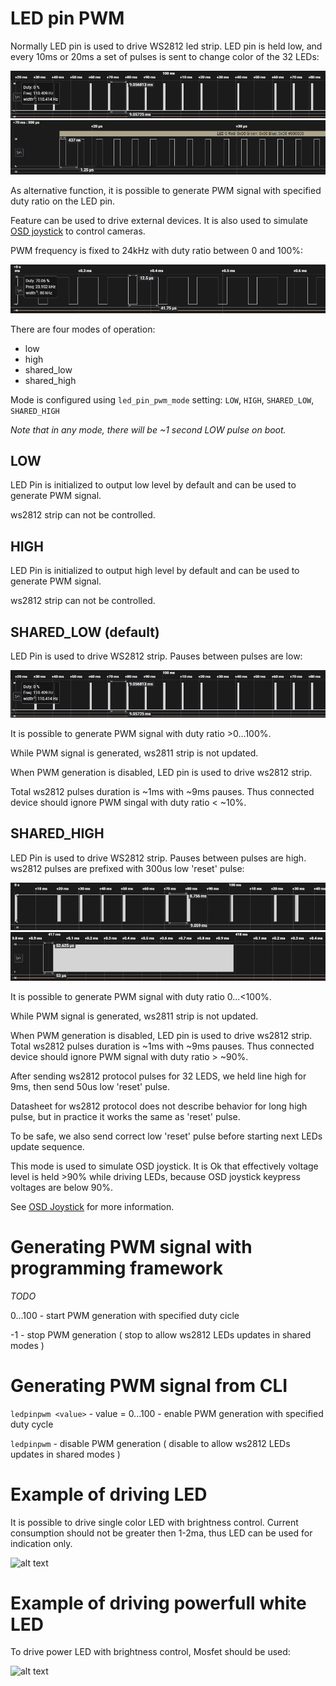 # LED pin PWM

Normally LED pin is used to drive WS2812 led strip. LED pin is held low, and every 10ms or 20ms a set of pulses is sent to change color of the 32 LEDs:

![alt text](/docs/assets/images/ws2811_packets.png  "ws2811 packets")
![alt text](/docs/assets/images/ws2811_data.png  "ws2811 data")

As alternative function, it is possible to generate PWM signal with specified duty ratio on the LED pin.

Feature can be used to drive external devices. It is also used to simulate [OSD joystick](OSD%20Joystick.md) to control cameras.

PWM frequency is fixed to 24kHz with duty ratio between 0 and 100%:

![alt text](/docs/assets/images/led_pin_pwm.png  "led pin pwm")

There are four modes of operation:
- low
- high
- shared_low
- shared_high

Mode is configured using ```led_pin_pwm_mode``` setting: ```LOW```, ```HIGH```, ```SHARED_LOW```, ```SHARED_HIGH```

*Note that in any mode, there will be ~1 second LOW pulse on boot.*

## LOW
LED Pin is initialized to output low level by default and can be used to generate PWM signal.

ws2812 strip can not be controlled.

## HIGH
LED Pin is initialized to output high level by default and can be used to generate PWM signal.

ws2812 strip can not be controlled.

## SHARED_LOW (default)
LED Pin is used to drive WS2812 strip. Pauses between pulses are low:

![alt text](/docs/assets/images/ws2811_packets.png  "ws2811 packets")

It is possible to generate PWM signal with duty ratio >0...100%. 

While PWM signal is generated, ws2811 strip is not updated. 

When PWM generation is disabled, LED pin is used to drive ws2812 strip. 

Total ws2812 pulses duration is ~1ms with ~9ms pauses. Thus connected device should ignore PWM singal with duty ratio < ~10%.

## SHARED_HIGH
LED Pin is used to drive WS2812 strip. Pauses between pulses are high. ws2812 pulses are prefixed with 300us low 'reset' pulse:

![alt text](/docs/assets/images/ws2811_packets_high.png  "ws2811 packets_high")
![alt text](/docs/assets/images/ws2811_data_high.png  "ws2811 data_high")

 It is possible to generate PWM signal with duty ratio 0...<100%. 
 
 While PWM signal is generated, ws2811 strip is not updated. 
 
 When PWM generation is disabled, LED pin is used to drive ws2812 strip. Total ws2812 pulses duration is ~1ms with ~9ms pauses. Thus connected device should ignore PWM signal with duty ratio > ~90%.
 
 After sending ws2812 protocol pulses for 32 LEDS, we held line high for 9ms, then send 50us low 'reset' pulse. 
 
 Datasheet for ws2812 protocol does not describe behavior for long high pulse, but in practice it works the same as 'reset' pulse. 
 
 To be safe, we also send correct low 'reset' pulse before starting next LEDs update sequence.
 
 This mode is used to simulate OSD joystick. It is Ok that effectively voltage level is held >90% while driving LEDs, because OSD joystick keypress voltages are below 90%.
 
 See [OSD Joystick](OSD%20Joystick.md) for more information.

# Generating PWM signal with programming framework

*TODO*

0...100 - start PWM generation with specified duty cicle

-1 - stop PWM generation ( stop to allow ws2812 LEDs updates in shared modes )

# Generating PWM signal from CLI

```ledpinpwm <value>``` - value = 0...100 -  enable PWM generation with specified duty cycle

```ledpinpwm``` - disable PWM generation ( disable to allow ws2812 LEDs updates in shared modes )


# Example of driving LED

It is possible to drive single color LED with brightness control. Current consumption should not be greater then 1-2ma, thus LED can be used for indication only.

![alt text](/docs/assets/images/ledpinpwmled.png  "led pin pwm led")

# Example of driving powerfull white LED

To drive power LED with brightness control, Mosfet should be used:

![alt text](/docs/assets/images/ledpinpwmpowerled.png  "led pin pwm power_led")

